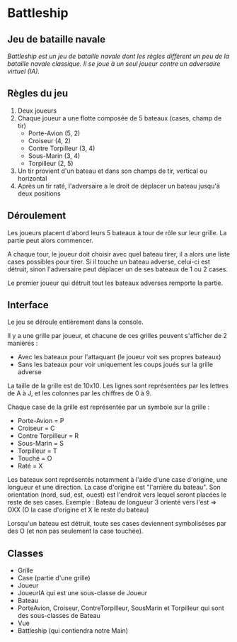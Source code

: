 # Battleship

## Jeu de bataille navale

*Battleship est un jeu de bataille navale dont les règles diffèrent un peu de la bataille navale classique. Il se joue à un seul joueur contre un adversaire virtuel (IA).*

## Règles du jeu

1. Deux joueurs
2. Chaque joueur a une flotte composée de 5 bateaux (cases, champ de tir)
    * Porte-Avion (5, 2)
    * Croiseur (4, 2)
    * Contre Torpilleur (3, 4)
    * Sous-Marin (3, 4)
    * Torpilleur (2, 5)
3. Un tir provient d'un bateau et dans son champs de tir, vertical ou horizontal
4. Après un tir raté, l'adversaire a le droit de déplacer un bateau jusqu'à deux positions

## Déroulement

Les joueurs placent d'abord leurs 5 bateaux à tour de rôle sur leur grille. La partie peut alors commencer. 

A chaque tour, le joueur doit choisir avec quel bateau tirer, il a alors une liste cases possibles pour tirer. Si il touche un bateau adverse, celui-ci est détruit, sinon l'adversaire peut déplacer un de ses bateaux de 1 ou 2 cases.

Le premier joueur qui détruit tout les bateaux adverses remporte la partie.

## Interface

Le jeu se déroule entièrement dans la console.

Il y a une grille par joueur, et chacune de ces grilles peuvent s'afficher de 2 manières :

* Avec les bateaux pour l'attaquant (le joueur voit ses propres bateaux)
* Sans les bateaux pour voir uniquement les coups joués sur la grille adverse

La taille de la grille est de 10x10. Les lignes sont représentées par les lettres de A à J, et les colonnes par les chiffres de 0 à 9.

Chaque case de la grille est représentée par un symbole sur la grille :

* Porte-Avion = P
* Croiseur = C
* Contre Torpilleur = R
* Sous-Marin = S
* Torpilleur = T
* Touché = O
* Raté = X

Les bateaux sont représentés notamment à l'aide d'une case d'origine, une longueur et une direction. La case d'origine est "l'arrière du bateau". Son orientation (nord, sud, est, ouest) est l'endroit vers lequel seront placées le reste de ses cases. Exemple : Bateau de longueur 3 orienté vers l'est => OXX (O la case d'origine et X le reste du bateau)

Lorsqu'un bateau est détruit, toute ses cases deviennent symboliséses par des O (et non pas seulement la case touchée).

## Classes 
* Grille
* Case (partie d'une grille)
* Joueur
* JoueurIA qui est une sous-classe de Joueur
* Bateau
* PorteAvion, Croiseur, ContreTorpilleur, SousMarin et Torpilleur qui sont des sous-classes de Bateau
* Vue
* Battleship (qui contiendra notre Main)